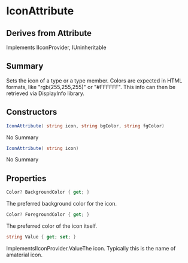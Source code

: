 # IconAttribute

## Derives from Attribute
Implements IIconProvider, IUninheritable

## Summary

Sets the icon of a type or a type member. Colors are expected in HTML formats, like "rgb(255,255,255)" or "#FFFFFF".
This info can then be retrieved via DisplayInfo library.
## Constructors

```c#
IconAttribute( string icon, string bgColor, string fgColor) 
```
No Summary
```c#
IconAttribute( string icon) 
```
No Summary
## Properties

```c#
Color? BackgroundColor { get; } 
```
The preferred background color for the icon.
```c#
Color? ForegroundColor { get; } 
```
The preferred color of the icon itself.
```c#
string Value { get; set; } 
```
ImplementsIIconProvider.ValueThe icon. Typically this is the name of amaterial icon.
